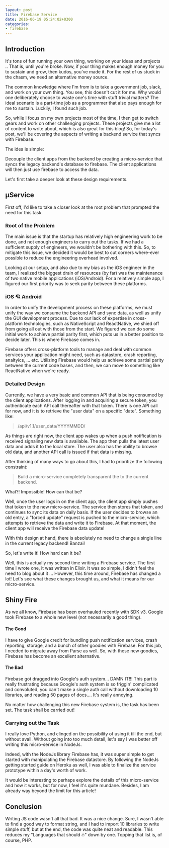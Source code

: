 ```yaml
---
layout: post
title: Firebase Service
date: 2016-06-19 05:24:02+0300
categories: 
- firebase
---
```


## Introduction

It's tons of fun running your own thing, working on your ideas and projects .. That is, until you're broke. Now, if your thing makes enough money for you to sustain and grow, then kudos, you've made it. For the rest of us stuck in the chasm, we need an alternative money source.

The common knowledge where I'm from is to take a government job, slack, and work on your own thing. You see, this doesn't cut it for me. Why would one deliberately choose to waste one's time with stuff trivial matters? The ideal scenario is a part-time job as a programmer that also pays enough for me to sustain. Luckily, I found such job.

So, while I focus on my own projects most of the time, I then get to switch gears and work on other challenging projects. These projects give me a lot of content to write about, which is also great for this blog! So, for today's post, we'll be covering the aspects of writing a backend service that syncs with Firebase.

The idea is simple:

Decouple the client apps from the backend by creating a micro-service that syncs the legacy backend's database to firebase. The client applications will then just use firebase to access the data.

Let's first take a deeper look at these design requirements.

## µService

First off, I'd like to take a closer look at the root problem that prompted the need for this task.

### Root of the Problem

The main issue is that the startup has relatively high engineering work to be done, and not enough engineers to carry out the tasks. If we had a sufficient supply of engineers, we wouldn't be bothering with this. So, to mitigate this issue, we decided it would be best to cut corners where-ever possible to reduce the engineering overhead involved.

Looking at our setup, and also due to my bias as the iOS engineer in the team, I realized the biggest drain of resources (by far) was the maintenance of two native mobile applications (iOS/Android). For a relatively simple app, I figured our first priority was to seek parity between these platforms.

### iOS 💘 Android

In order to unify the development process on these platforms, we must unify the way we consume the backend API and sync data, as well as unify the GUI development process. Due to our lack of expertise in cross-platform technologies, such as NativeScript and ReactNative, we shied off from going all out with those from the start. We figured we can do some initial work to achieve partial parity first, which puts us in a better position to decide later. This is where Firebase comes in.

Firebase offers cross-platform tools to manage and deal with common services your application might need, such as datastore, crash reporting, analtyics, ... etc. Utilizing Firebase would help us achieve some partial parity between the current code bases, and then, we can move to something like ReactNative when we're ready.

### Detailed Design

Currently, we have a very basic and common API that is being consumed by the client applications. After logging in and acquiring a secure token, you authenticate each API call thereafter with that token. There is one API call for now, and it is to retrieve the "user data" on a specific "date". Something like:

> /api/v1.1/user_data/YYYYMMDD/

As things are right now, the client app wakes up when a push notification is received signaling new data is available. The app then pulls the latest user data and adds it to the local store. The user also has the ability to browse old data, and another API call is issued if that data is missing.

After thinking of many ways to go about this, I had to prioritize the following constraint:

> Build a micro-service completely transparent the to the current backend.

What?! Impossible! How can that be?

Well, once the user logs in on the client app, the client app simply pushes that token to the new micro-service. The service then stores that token, and continues to sync its data on daily basis. If the user decides to browse an old entry, a "forced update" request is pushed to the micro-service, which attempts to retrieve the data and write it to Firebase. At that moment, the client app will receive the Firebase data update!

With this design at hand, there is absolutely no need to change a single line in the current legacy backend! Banzai!

So, let's write it! How hard can it be?

Well, this is actually my second time writing a Firebase service. The first time I wrote one, it was written in Elixir. It was so simple, I didn't feel the need to blog about it ... However, this time around, Firebase has changed a lot! Let's see what these changes brought us, and what it means for our micro-service.

## Shiny Fire

As we all know, Firebase has been overhauled recently with SDK v3. Google took Firebase to a whole new level (not necessarily a good thing).

#### The Good

I have to give Google credit for bundling push notification services, crash reporting, storage, and a bunch of other goodies with Firebase. For this job, I needed to migrate away from Parse as well. So, with these new goodies, Firebase has become an excellent alternative.

#### The Bad

Firebase got dragged into Google's auth system... DAMN IT!!! This part is really frustrating because Google's auth system is so friggin' complicated and convoluted, you can't make a single auth call without downloading 10 libraries, and reading 50 pages of docs.... It's really annoying.

No matter how challenging this new Firebase system is, the task has been set. The task shall be carried out!

### Carrying out the Task

I really love Python, and clinged on the possibility of using it till the end, but without avail. Without going into too much detail, let's say I was better off writing this micro-service in NodeJs.

Indeed, with the NodeJs library Firebase has, it was super simple to get started with manipulating the Firebase datastore. By following the NodeJs getting started guide on Heroku as well, I was able to finalize the service prototype within a day's worth of work.

It would be interesting to perhaps explore the details of this micro-service and how it works, but for now, I feel it's quite mundane. Besides, I am already way beyond the limit for this article!

## Conclusion

Writing JS code wasn't all that bad. It was a nice change. Sure, I wasn't able to find a good way to format string, and I had to import 10 libraries to write simple stuff, but at the end, the code was quite neat and readable. This reduces my "Languages that should 🔥" down by one. Topping that list is, of course, PHP.
